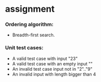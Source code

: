 # assignment
### Ordering algorithm:
- Breadth-first search.

### Unit test cases:
- A valid test case with input "23"
- A valid test case with an empty input ""
- An invalid test case input not in "2".."9"
- An invalid input with length bigger than 4
